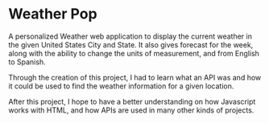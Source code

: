 # Weather Pop
A personalized Weather web application to display the current weather in the given United States City and State. It also gives forecast for the week, along with the ability to change the units of measurement, and from English to Spanish. 

Through the creation of this project, I had to learn what an API was and how it could be used to find the weather information for a given location. 

After this project, I hope to have a better understanding on how Javascript works with HTML, and how APIs are used in many other kinds of projects. 
